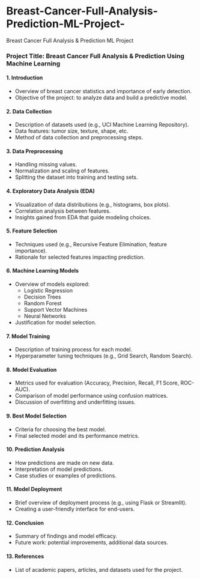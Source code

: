 # Breast-Cancer-Full-Analysis-Prediction-ML-Project-
Breast Cancer Full Analysis &amp;  Prediction ML Project 

### Project Title: Breast Cancer Full Analysis & Prediction Using Machine Learning

#### 1. **Introduction**
   - Overview of breast cancer statistics and importance of early detection.
   - Objective of the project: to analyze data and build a predictive model.

#### 2. **Data Collection**
   - Description of datasets used (e.g., UCI Machine Learning Repository).
   - Data features: tumor size, texture, shape, etc.
   - Method of data collection and preprocessing steps.

#### 3. **Data Preprocessing**
   - Handling missing values.
   - Normalization and scaling of features.
   - Splitting the dataset into training and testing sets.

#### 4. **Exploratory Data Analysis (EDA)**
   - Visualization of data distributions (e.g., histograms, box plots).
   - Correlation analysis between features.
   - Insights gained from EDA that guide modeling choices.

#### 5. **Feature Selection**
   - Techniques used (e.g., Recursive Feature Elimination, feature importance).
   - Rationale for selected features impacting prediction.

#### 6. **Machine Learning Models**
   - Overview of models explored:
     - Logistic Regression
     - Decision Trees
     - Random Forest
     - Support Vector Machines
     - Neural Networks
   - Justification for model selection.

#### 7. **Model Training**
   - Description of training process for each model.
   - Hyperparameter tuning techniques (e.g., Grid Search, Random Search).

#### 8. **Model Evaluation**
   - Metrics used for evaluation (Accuracy, Precision, Recall, F1 Score, ROC-AUC).
   - Comparison of model performance using confusion matrices.
   - Discussion of overfitting and underfitting issues.

#### 9. **Best Model Selection**
   - Criteria for choosing the best model.
   - Final selected model and its performance metrics.

#### 10. **Prediction Analysis**
   - How predictions are made on new data.
   - Interpretation of model predictions.
   - Case studies or examples of predictions.

#### 11. **Model Deployment**
   - Brief overview of deployment process (e.g., using Flask or Streamlit).
   - Creating a user-friendly interface for end-users.

#### 12. **Conclusion**
   - Summary of findings and model efficacy.
   - Future work: potential improvements, additional data sources.

#### 13. **References**
   - List of academic papers, articles, and datasets used for the project.

